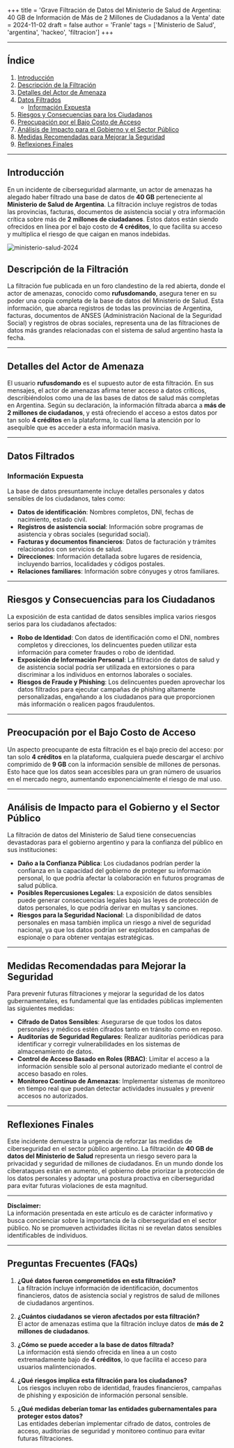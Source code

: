 +++
title = 'Grave Filtración de Datos del Ministerio de Salud de Argentina: 40 GB de Información de Más de 2 Millones de Ciudadanos a la Venta'
date = 2024-11-02
draft = false
author = 'Franle'
tags = ['Ministerio de Salud', 'argentina', 'hackeo', 'filtracion']
+++

---

## Índice
1. [Introducción](#introducción)
2. [Descripción de la Filtración](#descripción-de-la-filtración)
3. [Detalles del Actor de Amenaza](#detalles-del-actor-de-amenaza)
4. [Datos Filtrados](#datos-filtrados)
   - [Información Expuesta](#información-expuesta)
5. [Riesgos y Consecuencias para los Ciudadanos](#riesgos-y-consecuencias-para-los-ciudadanos)
6. [Preocupación por el Bajo Costo de Acceso](#preocupación-por-el-bajo-costo-de-acceso)
7. [Análisis de Impacto para el Gobierno y el Sector Público](#análisis-de-impacto-para-el-gobierno-y-el-sector-público)
8. [Medidas Recomendadas para Mejorar la Seguridad](#medidas-recomendadas-para-mejorar-la-seguridad)
9. [Reflexiones Finales](#reflexiones-finales)

---

## Introducción
En un incidente de ciberseguridad alarmante, un actor de amenazas ha alegado haber filtrado una base de datos de **40 GB** perteneciente al **Ministerio de Salud de Argentina**. La filtración incluye registros de todas las provincias, facturas, documentos de asistencia social y otra información crítica sobre más de **2 millones de ciudadanos**. Estos datos están siendo ofrecidos en línea por el bajo costo de **4 créditos**, lo que facilita su acceso y multiplica el riesgo de que caigan en manos indebidas.

![ministerio-salud-2024](https://darkwebinformer.com/content/images/size/w1000/2024/11/2399824.png)

## Descripción de la Filtración
La filtración fue publicada en un foro clandestino de la red abierta, donde el actor de amenazas, conocido como **rufusdomando**, asegura tener en su poder una copia completa de la base de datos del Ministerio de Salud. Esta información, que abarca registros de todas las provincias de Argentina, facturas, documentos de ANSES (Administración Nacional de la Seguridad Social) y registros de obras sociales, representa una de las filtraciones de datos más grandes relacionadas con el sistema de salud argentino hasta la fecha.

---

## Detalles del Actor de Amenaza
El usuario **rufusdomando** es el supuesto autor de esta filtración. En sus mensajes, el actor de amenazas afirma tener acceso a datos críticos, describiéndolos como una de las bases de datos de salud más completas en Argentina. Según su declaración, la información filtrada abarca a **más de 2 millones de ciudadanos**, y está ofreciendo el acceso a estos datos por tan solo **4 créditos** en la plataforma, lo cual llama la atención por lo asequible que es acceder a esta información masiva.

---

## Datos Filtrados

### Información Expuesta
La base de datos presuntamente incluye detalles personales y datos sensibles de los ciudadanos, tales como:
- **Datos de identificación**: Nombres completos, DNI, fechas de nacimiento, estado civil.
- **Registros de asistencia social**: Información sobre programas de asistencia y obras sociales (seguridad social).
- **Facturas y documentos financieros**: Datos de facturación y trámites relacionados con servicios de salud.
- **Direcciones**: Información detallada sobre lugares de residencia, incluyendo barrios, localidades y códigos postales.
- **Relaciones familiares**: Información sobre cónyuges y otros familiares.

---

## Riesgos y Consecuencias para los Ciudadanos
La exposición de esta cantidad de datos sensibles implica varios riesgos serios para los ciudadanos afectados:
- **Robo de Identidad**: Con datos de identificación como el DNI, nombres completos y direcciones, los delincuentes pueden utilizar esta información para cometer fraudes o robo de identidad.
- **Exposición de Información Personal**: La filtración de datos de salud y de asistencia social podría ser utilizada en extorsiones o para discriminar a los individuos en entornos laborales o sociales.
- **Riesgos de Fraude y Phishing**: Los delincuentes pueden aprovechar los datos filtrados para ejecutar campañas de phishing altamente personalizadas, engañando a los ciudadanos para que proporcionen más información o realicen pagos fraudulentos.

---

## Preocupación por el Bajo Costo de Acceso
Un aspecto preocupante de esta filtración es el bajo precio del acceso: por tan solo **4 créditos** en la plataforma, cualquiera puede descargar el archivo comprimido de **9 GB** con la información sensible de millones de personas. Esto hace que los datos sean accesibles para un gran número de usuarios en el mercado negro, aumentando exponencialmente el riesgo de mal uso.

---

## Análisis de Impacto para el Gobierno y el Sector Público
La filtración de datos del Ministerio de Salud tiene consecuencias devastadoras para el gobierno argentino y para la confianza del público en sus instituciones:
- **Daño a la Confianza Pública**: Los ciudadanos podrían perder la confianza en la capacidad del gobierno de proteger su información personal, lo que podría afectar la colaboración en futuros programas de salud pública.
- **Posibles Repercusiones Legales**: La exposición de datos sensibles puede generar consecuencias legales bajo las leyes de protección de datos personales, lo que podría derivar en multas y sanciones.
- **Riesgos para la Seguridad Nacional**: La disponibilidad de datos personales en masa también implica un riesgo a nivel de seguridad nacional, ya que los datos podrían ser explotados en campañas de espionaje o para obtener ventajas estratégicas.

---

## Medidas Recomendadas para Mejorar la Seguridad
Para prevenir futuras filtraciones y mejorar la seguridad de los datos gubernamentales, es fundamental que las entidades públicas implementen las siguientes medidas:
- **Cifrado de Datos Sensibles**: Asegurarse de que todos los datos personales y médicos estén cifrados tanto en tránsito como en reposo.
- **Auditorías de Seguridad Regulares**: Realizar auditorías periódicas para identificar y corregir vulnerabilidades en los sistemas de almacenamiento de datos.
- **Control de Acceso Basado en Roles (RBAC)**: Limitar el acceso a la información sensible solo al personal autorizado mediante el control de acceso basado en roles.
- **Monitoreo Continuo de Amenazas**: Implementar sistemas de monitoreo en tiempo real que puedan detectar actividades inusuales y prevenir accesos no autorizados.

---

## Reflexiones Finales
Este incidente demuestra la urgencia de reforzar las medidas de ciberseguridad en el sector público argentino. La filtración de **40 GB de datos del Ministerio de Salud** representa un riesgo severo para la privacidad y seguridad de millones de ciudadanos. En un mundo donde los ciberataques están en aumento, el gobierno debe priorizar la protección de los datos personales y adoptar una postura proactiva en ciberseguridad para evitar futuras violaciones de esta magnitud.

---

**Disclaimer:**  
La información presentada en este artículo es de carácter informativo y busca concienciar sobre la importancia de la ciberseguridad en el sector público. No se promueven actividades ilícitas ni se revelan datos sensibles identificables de individuos.

---

## Preguntas Frecuentes (FAQs)

1. **¿Qué datos fueron comprometidos en esta filtración?**  
   La filtración incluye información de identificación, documentos financieros, datos de asistencia social y registros de salud de millones de ciudadanos argentinos.

2. **¿Cuántos ciudadanos se vieron afectados por esta filtración?**  
   El actor de amenazas estima que la filtración incluye datos de **más de 2 millones de ciudadanos**.

3. **¿Cómo se puede acceder a la base de datos filtrada?**  
   La información está siendo ofrecida en línea a un costo extremadamente bajo de **4 créditos**, lo que facilita el acceso para usuarios malintencionados.

4. **¿Qué riesgos implica esta filtración para los ciudadanos?**  
   Los riesgos incluyen robo de identidad, fraudes financieros, campañas de phishing y exposición de información personal sensible.

5. **¿Qué medidas deberían tomar las entidades gubernamentales para proteger estos datos?**  
   Las entidades deberían implementar cifrado de datos, controles de acceso, auditorías de seguridad y monitoreo continuo para evitar futuras filtraciones.
